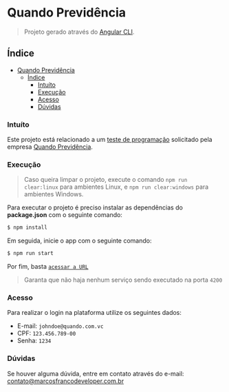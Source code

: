 Quando Previdência
==================

> Projeto gerado através do [Angular CLI](https://github.com/angular/angular-cli).

## Índice
- [Quando Previdência](#quando)
  - [Índice](#índice)
    - [Intuíto](#intuíto)
    - [Execução](#execução)
    - [Acesso](#acesso)
    - [Dúvidas](#dúvidas)

### Intuíto
Este projeto está relacionado a um [teste de programação](./teste-frontend.pdf) solicitado pela empresa [Quando Previdência](https://www.quando.com.vc/).

### Execução
> Caso queira limpar o projeto, execute o comando `npm run clear:linux` para ambientes Linux, e `npm run clear:windows` para ambientes Windows.

Para executar o projeto é preciso instalar as dependências do **package.json** com o seguinte comando:
```Bash
$ npm install
```

Em seguida, inicie o app com o seguinte comando:
```Bash
$ npm run start
```

Por fim, basta [`acessar a URL`](http://localhost:4200/login)

> Garanta que não haja nenhum serviço sendo executado na porta `4200`

### Acesso
Para realizar o login na plataforma utilize os seguintes dados:

* E-mail: `johndoe@quando.com.vc`
* CPF: `123.456.789-00`
* Senha: `1234`

### Dúvidas
Se houver alguma dúvida, entre em contato através do e-mail: <a href="mailto:contato@marcosfrancodeveloper.com.br">contato@marcosfrancodeveloper.com.br</a>
